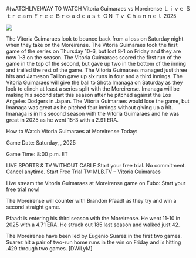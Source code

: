 #(wATCHLIVE)WAY TO WATCH Vitoria Guimaraes vs Moreirense Ｌｉｖｅ Ｓｔｒｅａｍ Ｆｒｅｅ Ｂｒｏａｄｃａｓｔ ＯＮ Ｔｖ Ｃｈａｎｎｅｌ  2025  
  
  
[![](https://i.imgur.com/qSNzIqt.png)](https://movie.rssnews.media/mjyoojQ.php)  
  
The Vitoria Guimaraes look to bounce back from a loss on Saturday night when they take on the Moreirense. The Vitoria Guimaraes took the first game of the series on Thursday 10-6, but lost 8-1 on Friday and they are now 1-3 on the season. The Vitoria Guimaraes scored the first run of the game in the top of the second, but gave up two in the bottom of the inning and trailed the rest of the game. The Vitoria Guimaraes managed just three hits and Jameson Taillon gave up six runs in four and a third innings. The Vitoria Guimaraes will give the ball to Shota Imanaga on Saturday as they look to clinch at least a series split with the Moreirense. Imanaga will be making his second start this season after he pitched against the Los Angeles Dodgers in Japan. The Vitoria Guimaraes would lose the game, but Imanaga was great as he pitched four innings without giving up a hit. Imanaga is in his second season with the Vitoria Guimaraes and he was great in 2025 as he went 15-3 with a 2.91 ERA.

How to Watch Vitoria Guimaraes at Moreirense Today:

Game Date: Saturday, , 2025

Game Time: 8:00 p.m. ET

LIVE SPORTS & TV WITHOUT CABLE
Start your free trial. No commitment. Cancel anytime.
Start Free Trial
TV: MLB.TV – Vitoria Guimaraes

Live stream the Vitoria Guimaraes at Moreirense game on Fubo: Start your free trial now!

The Moreirense will counter with Brandon Pfaadt as they try and win a second straight game.

Pfaadt is entering his third season with the Moreirense. He went 11-10 in 2025 with a 4.71 ERA. He struck out 185 last season and walked just 42.

The Moreirense have been led by Eugenio Suarez in the first two games. Suarez hit a pair of two-run home runs in the win on Friday and is hitting .429 through two games. [DWiLyM]